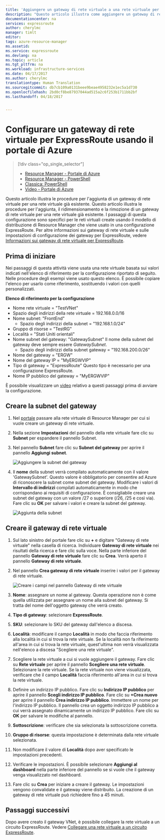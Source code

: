 ```yaml
---
title: 'Aggiungere un gateway di rete virtuale a una rete virtuale per ExpressRoute: Portale: Azure | Documentazione Microsoft'
description: "Questo articolo illustra come aggiungere un gateway di rete virtuale a una rete virtuale di Resource Manager già creata per ExpressRoute."
documentationcenter: na
services: expressroute
author: cherylmc
manager: timlt
editor: 
tags: azure-resource-manager
ms.assetid: 
ms.service: expressroute
ms.devlang: na
ms.topic: article
ms.tgt_pltfrm: na
ms.workload: infrastructure-services
ms.date: 04/17/2017
ms.author: cherylmc
translationtype: Human Translation
ms.sourcegitcommit: db7cb109a0131beee9beae4958232e1ec5a1d730
ms.openlocfilehash: 2bd0cf8be87937044ad515a2c6f253b1711bb2bf
ms.lasthandoff: 04/18/2017


---
```

# <a name="configure-a-virtual-network-gateway-for-expressroute-using-the-azure-portal"></a>Configurare un gateway di rete virtuale per ExpressRoute usando il portale di Azure
> [!div class="op_single_selector"]
> * [Resource Manager - Portale di Azure](expressroute-howto-add-gateway-portal-resource-manager.md)
> * [Resource Manager - PowerShell](expressroute-howto-add-gateway-resource-manager.md)
> * [Classica: PowerShell](expressroute-howto-add-gateway-classic.md)
> * [Video - Portale di Azure](http://azure.microsoft.com/documentation/videos/azure-expressroute-how-to-create-a-vpn-gateway-for-your-virtual-network)
> 
> 

Questo articolo illustra le procedure per l'aggiunta di un gateway di rete virtuale per una rete virtuale già esistente. Questo articolo illustra le procedure per l'aggiunta, il ridimensionamento e la rimozione di un gateway di rete virtuale per una rete virtuale già esistente. I passaggi di questa configurazione sono specifici per le reti virtuali create usando il modello di distribuzione di Resource Manager che viene usato in una configurazione ExpressRoute. Per altre informazioni sui gateway di rete virtuale e sulle impostazioni di configurazione dei gateway per ExpressRoute, vedere [Informazioni sui gateway di rete virtuale per ExpressRoute](expressroute-about-virtual-network-gateways.md). 


## <a name="before-beginning"></a>Prima di iniziare

Nei passaggi di questa attività viene usata una rete virtuale basata sui valori indicati nell'elenco di riferimento per la configurazione riportato di seguito. Nelle procedure degli esempi viene usato questo elenco. È possibile copiare l'elenco per usarlo come riferimento, sostituendo i valori con quelli personalizzati.

**Elenco di riferimento per la configurazione**

* Nome rete virtuale = "TestVNet"
* Spazio degli indirizzi della rete virtuale = 192.168.0.0/16
* Nome subnet: "FrontEnd" 
    * Spazio degli indirizzi della subnet = "192.168.1.0/24"
* Gruppo di risorse = "TestRG"
* Località = "Stati Uniti orientali"
* Nome subnet del gateway: "GatewaySubnet" Il nome della subnet del gateway deve sempre essere *GatewaySubnet*.
    * Spazio degli indirizzi della subnet gateway = "192.168.200.0/26"
* Nome del gateway = "ERGW"
* Nome del gateway IP = "MyERGWVIP"
* Tipo di gateway = "ExpressRoute" Questo tipo è necessario per una configurazione ExpressRoute.
* Nome IP pubblico del gateway = "MyERGWVIP"

È possibile visualizzare un [video](http://azure.microsoft.com/documentation/videos/azure-expressroute-how-to-create-a-vpn-gateway-for-your-virtual-network) relativo a questi passaggi prima di avviare la configurazione.

## <a name="create-the-gateway-subnet"></a>Creare la subnet del gateway

1. Nel [portale](http://portal.azure.com) passare alla rete virtuale di Resource Manager per cui si vuole creare un gateway di rete virtuale.
2. Nella sezione **Impostazioni** del pannello della rete virtuale fare clic su **Subnet** per espandere il pannello Subnet.
3. Nel pannello **Subnet** fare clic su **Subnet del gateway** per aprire il pannello **Aggiungi subnet**. 
   
    ![Aggiungere la subnet del gateway](./media/expressroute-howto-add-gateway-portal-resource-manager/addgwsubnet.png "Aggiungere la subnet del gateway")


4. Il **nome** della subnet verrà compilato automaticamente con il valore 'GatewaySubnet'. Questo valore è obbligatorio per consentire ad Azure di riconoscere la subnet come subnet del gateway. Modificare i valori di **Intervallo di indirizzi** compilati automaticamente in modo che corrispondano ai requisiti di configurazione. È consigliabile creare una subnet del gateway con un valore /27 o superiore (/26, /25 e così via). Fare clic su **OK** per salvare i valori e creare la subnet del gateway.

    ![Aggiunta della subnet](./media/expressroute-howto-add-gateway-portal-resource-manager/addsubnetgw.png "Aggiunta della subnet")

## <a name="create-the-virtual-network-gateway"></a>Creare il gateway di rete virtuale

1. Sul lato sinistro del portale fare clic su **+** e digitare "Gateway di rete virtuale" nella casella di ricerca. Individuare **Gateway di rete virtuale** nei risultati della ricerca e fare clic sulla voce. Nella parte inferiore del pannello **Gateway di rete virtuale** fare clic su **Crea**. Verrà aperto il pannello **Gateway di rete virtuale**.
2. Nel pannello **Crea gateway di rete virtuale** inserire i valori per il gateway di rete virtuale.

    ![Creare i campi nel pannello Gateway di rete virtuale](./media/expressroute-howto-add-gateway-portal-resource-manager/gw.png "Creare i campi nel pannello Gateway di rete virtuale")
3. **Nome**: assegnare un nome al gateway. Questa operazione non è come quella utilizzata per assegnare un nome alla subnet del gateway. Si tratta del nome dell'oggetto gateway che verrà creato.
4. **Tipo di gateway**: selezionare **ExpressRoute**.
5. **SKU**: selezionare lo SKU del gateway dall'elenco a discesa.
6. **Località**: modificare il campo **Località** in modo che faccia riferimento alla località in cui si trova la rete virtuale. Se la località non fa riferimento all'area in cui si trova la rete virtuale, quest'ultima non verrà visualizzata nell'elenco a discesa "Scegliere una rete virtuale".
7. Scegliere la rete virtuale a cui si vuole aggiungere il gateway. Fare clic su **Rete virtuale** per aprire il pannello **Scegliere una rete virtuale**. Selezionare la rete virtuale. Se la rete virtuale non viene visualizzata, verificare che il campo **Località** faccia riferimento all'area in cui si trova la rete virtuale.
9. Definire un indirizzo IP pubblico. Fare clic su **Indirizzo IP pubblico** per aprire il pannello **Scegli indirizzo IP pubblico**. Fare clic su **+Crea nuovo** per aprire il pannello **Crea indirizzo IP pubblico**. Immettere un nome per l'indirizzo IP pubblico. Il pannello crea un oggetto indirizzo IP pubblico a cui verrà assegnato dinamicamente un indirizzo IP pubblico. Fare clic su **OK** per salvare le modifiche al pannello.
10. **Sottoscrizione**: verificare che sia selezionata la sottoscrizione corretta.
11. **Gruppo di risorse**: questa impostazione è determinata dalla rete virtuale selezionata.
12. Non modificare il valore di **Località** dopo aver specificato le impostazioni precedenti.
13. Verificare le impostazioni. È possibile selezionare **Aggiungi al dashboard** nella parte inferiore del pannello se si vuole che il gateway venga visualizzato nel dashboard.
14. Fare clic su **Crea** per iniziare a creare il gateway. Le impostazioni vengono convalidate e il gateway viene distribuito. La creazione di un gateway di rete virtuale può richiedere fino a 45 minuti.

## <a name="next-steps"></a>Passaggi successivi
Dopo avere creato il gateway VNet, è possibile collegare la rete virtuale a un circuito ExpressRoute. Vedere [Collegare una rete virtuale a un circuito ExpressRoute](expressroute-howto-linkvnet-portal-resource-manager.md).
